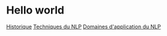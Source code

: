 # Hello world

[Historique](./Historique.html)          [Techniques du NLP](./Techniques_du_NLP.html)      [Domaines d'application du NLP](./Domaines_Application_NLP.html)

